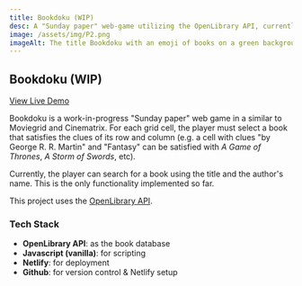 ```yaml
---
title: Bookdoku (WIP)
desc: A "Sunday paper" web-game utilizing the OpenLibrary API, currently in development.
image: /assets/img/P2.png
imageAlt: The title Bookdoku with an emoji of books on a green background
---
```


## <span>B</span>ookdoku (WIP)

<a class="btn" href="https://bookdoku-app-24892.netlify.app/" target="_blank" rel="noopener noreferrer">View Live Demo</a>

Bookdoku is a work-in-progress "Sunday paper" web game in a similar to Moviegrid and Cinematrix. For each grid cell, the player must select a book that satisfies the clues of its row and column (e.g. a cell with clues "by George R. R. Martin" and "Fantasy" can be satisfied with _A Game of Thrones_, _A Storm of Swords_, etc).

Currently, the player can search for a book using the title and the author's name. This is the only functionality implemented so far.

This project uses the [OpenLibrary API](https://openlibrary.org/developers/api).

### Tech Stack

- **OpenLibrary API**: as the book database
- **Javascript (vanilla)**: for scripting
- **Netlify**: for deployment
- **Github**: for version control & Netlify setup

